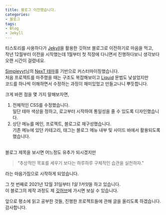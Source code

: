 ```yaml
---
title: 블로그 이전했습니다.
categories:
- 블로그
tags:
- Blog
- Jekyll
---
```


티스토리를 사용하다가 [Jekyll](https://jekyllrb.com)을 활용한 깃허브 블로그로 이전하기로 마음을 먹고,  
작년 12월부터 이전을 시작했는데 1월부터 첫 직장에 다니면서 진행하다보니 생각보다 오랜 시간이 걸렸네요.

[Simpleyyt](https://github.com/Simpleyyt)님의 [NexT 테마](https://simpleyyt.com/jekyll-theme-next)를 기반으로 커스터마이징했습니다.  
처음 프로젝트를 마주했을 때는 구조도 복잡해보이고 [Liquid](https://shopify.github.io/liquid) 문법도 낯설었지만  
코드를 하나씩 이해하면서 수정하는 과정이 재미있었고 만들고나니 뿌듯합니다.

크게 바뀐 점을 몇 가지 말해보자면,

1. 전체적인 CSS를 수정했습니다.  
  일단 테마 색상을 정하고, 로고부터 시작하여 통일성을 줄 수 있도록 디자인했습니다.
2. 상단 메뉴를 메인, 프로젝트, 블로그로 재구성했습니다.  
  기존 메뉴에 있던 카테고리, 태그는 블로그 메뉴 내부 및 사이드 바에서 활용되도록 했습니다.

<br>
블로그 제목을 보시면 어느정도 유추가 되시겠지만

> “추상적인 목표를 세우기 보다는 하루하루 구체적인 습관을 실천하자."

라는 마음가짐으로 시작하게 되었습니다.

그 첫 번째로 2021년 12월 31일부터 *1일 1커밋*을 하고 있습니다.  
이 블로그의 제작 과정도 제 [깃허브](https://github.com/Joey-Jang)에 가시면 보실 수 있습니다.

앞으로 평소에 읽고 공부한 것들, 진행한 프로젝트들에 관해 글을 올리도록 하겠습니다.  
감사합니다.